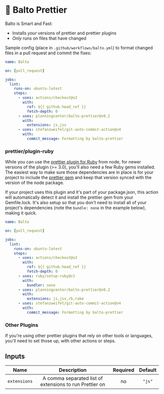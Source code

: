# 🐺 Balto Prettier

Balto is Smart and Fast:

* Installs _your_ versions of prettier and prettier plugins
* _Only_ runs on files that have changed

Sample config (place in `.github/workflows/balto.yml`) to format changed files in a pull request and commit the fixes:

```yaml
name: Balto

on: [pull_request]

jobs:
  lint:
    runs-on: ubuntu-latest
    steps:
      - uses: actions/checkout@v2
        with:
          ref: ${{ github.head_ref }}
          fetch-depth: 0
      - uses: planningcenter/balto-prettier@v0.2
        with:
          extensions: js,jsx
      - uses: stefanzweifel/git-auto-commit-action@v4
        with:
          commit_message: Formatting by balto-prettier
```

### prettier/plugin-ruby

While you can use the [prettier plugin for Ruby](https://github.com/prettier/plugin-ruby) from node, for newer versions of the plugin (>= 3.0), you'll also need a few Ruby gems installed. The easiest way to make sure those dependencies are in place is for your project to include the [prettier gem](https://rubygems.org/gems/prettier) and keep that version synced with the version of the node package.

If your project uses this plugin and it's part of your package.json, this action will automatically detect it and install the prettier gem from your Gemfile.lock. It's also setup so that you don't need to install all of your project's dependencies (note the `bundle: none` in the example below), making it quick.

```yaml
name: Balto

on: [pull_request]

jobs:
  lint:
    runs-on: ubuntu-latest
    steps:
      - uses: actions/checkout@v2
        with:
          ref: ${{ github.head_ref }}
          fetch-depth: 0
      - uses: ruby/setup-ruby@v1
        with:
          bundler: none
      - uses: planningcenter/balto-prettier@v0.2
        with:
          extensions: js,jsx,rb,rake
      - uses: stefanzweifel/git-auto-commit-action@v4
        with:
          commit_message: Formatting by balto-prettier
```

### Other Plugins

If you're using other prettier plugins that rely on other tools or languages, you'll need to set those up, with other actions or steps.

## Inputs

| Name | Description | Required | Default |
|:-:|:-:|:-:|:-:|
| `extensions` | A comma separated list of extensions to run Prettier on | no | `"js"` |
